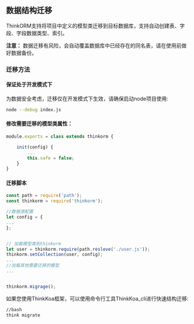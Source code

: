 ## 数据结构迁移

ThinkORM支持将项目中定义的模型类迁移到目标数据库，支持自动创建表、字段、字段数据类型、索引。

**注意：** 数据迁移有风险，会自动覆盖数据库中已经存在的同名表，请在使用前做好数据备份。



### 迁移方法

#### 保证处于开发模式下
为数据安全考虑，迁移仅在开发模式下生效，请确保启动node项目使用:

```bash
node --debug index.js
```

#### 修改需要迁移的模型类属性：

```js
module.exports = class extends thinkorm {

    init(config) {
        ...
        this.safe = false;
    }
}

```
#### 迁移脚本

```js
const path = require('path');
const thinkorm = require('thinkorm');

//数据源配置
let config = {
...
};


// 加载模型类到thinkorm
let user = thinkorm.require(path.reslove('./user.js'));
thinkorm.setCollection(user, config);
...
//加载其他需要迁移的模型
...


thinkorm.migrage();

```


如果您使用ThinkKoa框架，可以使用命令行工具ThinkKoa_cli进行快速结构迁移:

```bash
//bash
think migrate

```